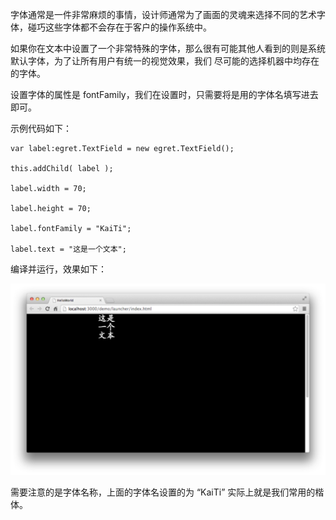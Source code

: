 字体通常是一件非常麻烦的事情，设计师通常为了画面的灵魂来选择不同的艺术字体，碰巧这些字体都不会存在于客户的操作系统中。

如果你在文本中设置了一个非常特殊的字体，那么很有可能其他人看到的则是系统默认字体，为了让所有用户有统一的视觉效果，我们 尽可能的选择机器中均存在的字体。

设置字体的属性是 fontFamily，我们在设置时，只需要将是用的字体名填写进去即可。

示例代码如下：

```
var label:egret.TextField = new egret.TextField();

this.addChild( label );

label.width = 70;

label.height = 70;

label.fontFamily = "KaiTi";

label.text = "这是一个文本";
```

编译并运行，效果如下：

![](56615cbcdc3dc.png)

需要注意的是字体名称，上面的字体名设置的为 “KaiTi” 实际上就是我们常用的楷体。

